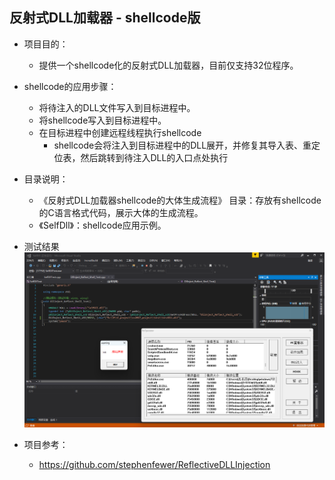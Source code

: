 ## 反射式DLL加载器 - shellcode版

- 项目目的：
  - 提供一个shellcode化的反射式DLL加载器，目前仅支持32位程序。
  
- shellcode的应用步骤：
  - 将待注入的DLL文件写入到目标进程中。
  - 将shellcode写入到目标进程中。
  - 在目标进程中创建远程线程执行shellcode
    - shellcode会将注入到目标进程中的DLL展开，并修复其导入表、重定位表，然后跳转到待注入DLL的入口点处执行

- 目录说明：
  - 《反射式DLL加载器shellcode的大体生成流程》 目录：存放有shellcode的C语言格式代码，展示大体的生成流程。
  - 《SelfDll》：shellcode应用示例。

- 测试结果
![测试结果](https://raw.githubusercontent.com/02SWD/ReflectDLLLoaderShellcode/main/%E6%B5%8B%E8%AF%95%E7%BB%93%E6%9E%9C.png)

- 项目参考：
  - https://github.com/stephenfewer/ReflectiveDLLInjection


